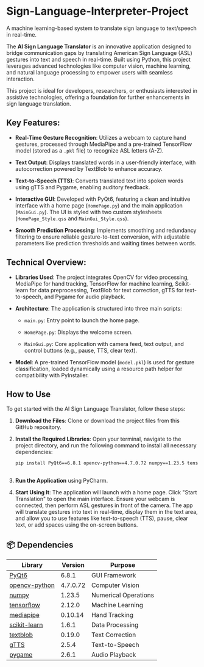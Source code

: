 # Sign-Language-Interpreter-Project
A machine learning-based system to translate sign language to text/speech in real-time.

The **AI Sign Language Translator** is an innovative application designed to bridge communication gaps by translating American Sign Language (ASL) gestures into text and speech in real-time. Built using Python, this project leverages advanced technologies like computer vision, machine learning, and natural language processing to empower users with seamless interaction.

This project is ideal for developers, researchers, or enthusiasts interested in assistive technologies, offering a foundation for further enhancements in sign language translation.

## Key Features:

- **Real-Time Gesture Recognition**: Utilizes a webcam to capture hand gestures, processed through MediaPipe and a pre-trained TensorFlow model (stored as a `.pkl` file) to recognize ASL letters (A-Z).

- **Text Output**: Displays translated words in a user-friendly interface, with autocorrection powered by TextBlob to enhance accuracy.

- **Text-to-Speech (TTS)**: Converts translated text into spoken words using gTTS and Pygame, enabling auditory feedback.

- **Interactive GUI**: Developed with PyQt6, featuring a clean and intuitive interface with a home page (`HomePage.py`) and the main application (`MainGui.py`). The UI is styled with two custom stylesheets (`HomePage_Style.qss` and `MainGui_Style.qss`).

- **Smooth Prediction Processing**: Implements smoothing and redundancy filtering to ensure reliable gesture-to-text conversion, with adjustable parameters like prediction thresholds and waiting times between words.

## Technical Overview:
- **Libraries Used**: The project integrates OpenCV for video processing, MediaPipe for hand tracking, TensorFlow for machine learning, Scikit-learn for data preprocessing, TextBlob for text correction, gTTS for text-to-speech, and Pygame for audio playback.

- **Architecture**: The application is structured into three main scripts:

  - `main.py`: Entry point to launch the home page.
  
  - `HomePage.py`: Displays the welcome screen.
  
  - `MainGui.py`: Core application with camera feed, text output, and control buttons (e.g., pause, TTS, clear text).
  
- **Model**: A pre-trained TensorFlow model (`model.pkl`) is used for gesture classification, loaded dynamically using a resource path helper for compatibility with PyInstaller.

## How to Use

To get started with the AI Sign Language Translator, follow these steps:

1. **Download the Files**: Clone or download the project files from this GitHub repository.

3. **Install the Required Libraries**: Open your terminal, navigate to the project directory, and run the following command to install all necessary dependencies:

   ```bash  
   pip install PyQt6==6.8.1 opencv-python==4.7.0.72 numpy==1.23.5 tensorflow==2.12.0 mediapipe==0.10.14 scikit-learn==1.6.1 textblob==0.19.0 gTTS==2.5.4 pygame==2.6.1
  
4. **Run the Application** using PyCharm.
  
6. **Start Using It**: The application will launch with a home page. Click "Start Translation" to open the main interface. Ensure your webcam is connected, then perform ASL gestures in front of the camera. The app will translate gestures into text in real-time, display them in the text area, and allow you to use features like text-to-speech (TTS), pause, clear text, or add spaces using the on-screen buttons.


## 📦 Dependencies

| Library       | Version  | Purpose |
|--------------|----------|---------|
| [PyQt6](https://pypi.org/project/PyQt6/) | 6.8.1 | GUI Framework |
| [opencv-python](https://pypi.org/project/opencv-python/) | 4.7.0.72 | Computer Vision |
| [numpy](https://pypi.org/project/numpy/) | 1.23.5 | Numerical Operations |
| [tensorflow](https://pypi.org/project/tensorflow/) | 2.12.0 | Machine Learning |
| [mediapipe](https://pypi.org/project/mediapipe/) | 0.10.14 | Hand Tracking |
| [scikit-learn](https://pypi.org/project/scikit-learn/) | 1.6.1 | Data Processing |
| [textblob](https://pypi.org/project/textblob/) | 0.19.0 | Text Correction |
| [gTTS](https://pypi.org/project/gTTS/) | 2.5.4 | Text-to-Speech |
| [pygame](https://pypi.org/project/pygame/) | 2.6.1 | Audio Playback |
